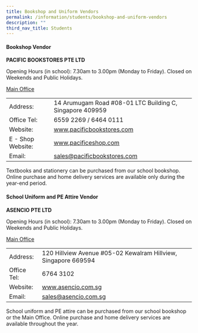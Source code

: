 ```yaml
---
title: Bookshop and Uniform Vendors
permalink: /information/students/bookshop-and-uniform-vendors
description: ""
third_nav_title: Students
---
```


<h4><strong>Bookshop Vendor</strong></h4>
<p><strong>PACIFIC BOOKSTORES PTE LTD</strong></p>
<p>Opening Hours (in school): 7.30am to 3.00pm (Monday to Friday). Closed on Weekends and Public Holidays.</p>
<p><u>Main Office</u></p>
<table>
<tbody>
<tr>
<td>Address:</td>
<td>14 Arumugam Road #08-01 LTC Building C, Singapore 409959</td>
</tr>
<tr>
<td>Office Tel:</td>
<td>6559 2269 / 6464 0111</td>
</tr>
<tr>
<td>Website:</td>
<td><a href="http://www.pacificbookstores.com/" target="_blank" rel="noopener">www.pacificbookstores.com</a></td>
</tr>
<tr>
<td>E - Shop Website:</td>
<td><a href="http://www.pacificeshop.com/" target="_blank" rel="noopener"><u>www.pacificeshop.com</u></a></td>
</tr>
<tr>
<td>Email:</td>
<td><a href="mailto:sales@pacificbookstores.com" target="">sales@pacificbookstores.com</a></td>
</tr>
</tbody>
</table>
<p>Textbooks and stationery can be purchased from our school bookshop. Online purchase and home delivery services are available only during the year-end period.</p>
<h4><strong>School Uniform and PE Attire Vendor</strong></h4>
<p><strong>ASENCIO PTE LTD</strong></p>
<p>Opening Hours (in school):&nbsp;7.30am to 3.00pm (Monday to Friday). Closed on Weekends and Public Holidays.</p>
<p><u>Main Office</u></p>
<table>
<tbody>
<tr>
<td>Address:</td>
<td>120 Hillview Avenue #05-02 Kewalram Hillview, Singapore 669594</td>
</tr>
<tr>
<td>Office Tel:</td>
<td>6764 3102</td>
</tr>
<tr>
<td>Website:</td>
<td><a href="http://www.asencio.com.sg/" target="_blank" rel="noopener">www.asencio.com.sg</a></td>
</tr>
<tr>
<td>Email:</td>
<td><a href="mailto:sales@asencio.com.sg" target=""><u>sales@asencio.com.sg</u></a></td>
</tr>
</tbody>
</table>
<p>School uniform and PE attire can be purchased from our school bookshop or the Main Office. Online purchase and home delivery services are available throughout the year.&nbsp;</p>